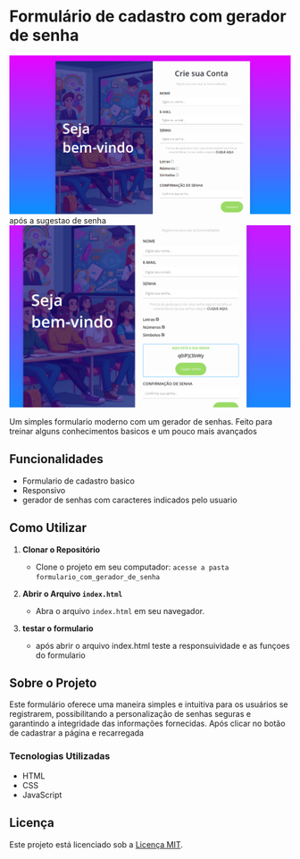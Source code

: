 # Formulário de cadastro com gerador de senha

![formulario](./img/img%20do%20projeto%201.png)
após a sugestao de senha
![formulario](./img/img%20do%20projeto%202.png)


Um simples formulario moderno com um gerador de senhas. Feito para treinar alguns conhecimentos basicos e um pouco mais avançados

## Funcionalidades

- Formulario de cadastro basico
- Responsivo
- gerador de senhas com caracteres indicados pelo usuario

## Como Utilizar

1. **Clonar o Repositório**
   - Clone o projeto em seu computador: `acesse a pasta formulario_com_gerador_de_senha`

2. **Abrir o Arquivo `index.html`**
   - Abra o arquivo `index.html` em seu navegador.

3. **testar o formulario**
   - após abrir o arquivo index.html teste a responsuividade e as funçoes do formulario

## Sobre o Projeto

Este formulário oferece uma maneira simples e intuitiva para os usuários se registrarem, possibilitando a personalização de senhas seguras e garantindo a integridade das informações fornecidas. Após clicar no botão de cadastrar a página e recarregada 

### Tecnologias Utilizadas

- HTML
- CSS
- JavaScript

## Licença

Este projeto está licenciado sob a [Licença MIT](LICENSE).